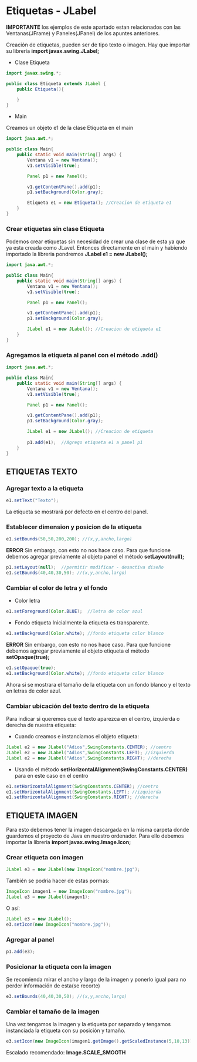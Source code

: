 # Etiquetas - JLabel
**IMPORTANTE** los ejemplos de este apartado estan relacionados con las Ventanas(JFrame) y Paneles(JPanel) de los apuntes anteriores.

Creación de etiquetas, pueden ser de tipo texto o imagen.
Hay que importar su librería **import javax.swing.JLabel;** 
- Clase Etiqueta
```java
import javax.swing.*;

public class Etiqueta extends JLabel {
    public Etiqueta(){

    }
}
```
- Main

Creamos un objeto e1 de la clase Etiqueta en el main
```java
import java.awt.*;

public class Main{
    public static void main(String[] args) {
        Ventana v1 = new Ventana();
        v1.setVisible(true);

        Panel p1 = new Panel();

        v1.getContentPane().add(p1);
        p1.setBackground(Color.gray);

        Etiqueta e1 = new Etiqueta(); //Creacion de etiqueta e1
    }
}
```
### Crear etiquetas sin clase Etiqueta
Podemos crear etiquetas sin necesidad de crear una clase de esta ya que ya esta creada como JLavel. Entonces directamente en el main y habiendo importado la libreria
pondremos **JLabel e1 = new JLabel();**
```java
import java.awt.*;

public class Main{
    public static void main(String[] args) {
        Ventana v1 = new Ventana();
        v1.setVisible(true);

        Panel p1 = new Panel();

        v1.getContentPane().add(p1);
        p1.setBackground(Color.gray);

        JLabel e1 = new JLabel(); //Creacion de etiqueta e1
    }
}
```
### Agregamos la etiqueta al panel con el método **.add()**
```java
import java.awt.*;

public class Main{
    public static void main(String[] args) {
        Ventana v1 = new Ventana();
        v1.setVisible(true);

        Panel p1 = new Panel();

        v1.getContentPane().add(p1);
        p1.setBackground(Color.gray);

        JLabel e1 = new JLabel(); //Creacion de etiqueta
        
        p1.add(e1);  //Agrego etiqueta e1 a panel p1
    }
}
```
## ETIQUETAS TEXTO
### Agregar texto a la etiqueta
```java
e1.setText("Texto");
```
La etiqueta se mostrará por defecto en el centro del panel.
### Establecer dimension y posicion de la etiqueta
```java
e1.setBounds(50,50,200,200); //(x,y,ancho,largo)
```
**ERROR** Sin embargo, con esto no nos hace caso. Para que funcione debemos agregar previamente al objeto panel el método **setLayout(null);**
```java
p1.setLayout(null);  //permitir modificar - desactiva diseño
e1.setBounds(40,40,30,50); //(x,y,ancho,largo)
```
### Cambiar el color de letra y el fondo
- Color letra
```java
e1.setForeground(Color.BLUE);  //letra de color azul
```
- Fondo etiqueta
Inicialmente la etiqueta es transparente.
```java
e1.setBackground(Color.white); //fondo etiqueta color blanco
```
**ERROR** Sin embargo, con esto no nos hace caso. Para que funcione debemos agregar previamente al objeto etiqueta el método **setOpaque(true);**
```java
e1.setOpaque(true);
e1.setBackground(Color.white); //fondo etiqueta color blanco
```
Ahora si se mostrara el tamaño de la etiqueta con un fondo blanco y el texto en letras de color azul.
### Cambiar ubicación del texto dentro de la etiqueta
Para indicar si queremos que el texto aparezca en el centro, izquierda o derecha de nuestra etiqueta:
- Cuando creamos e instanciamos el objeto etiqueta:
```java
JLabel e2 = new JLabel("Adios",SwingConstants.CENTER); //centro
JLabel e2 = new JLabel("Adios",SwingConstants.LEFT); //izquierda
JLabel e2 = new JLabel("Adios",SwingConstants.RIGHT); //derecha
```
- Usando el método **setHorizontalAlignment(SwingConstants.CENTER)** para en este caso en el centro
```java
e1.setHorizontalAlignment(SwingConstants.CENTER); //centro
e1.setHorizontalAlignment(SwingConstants.LEFT); //izquierda
e1.setHorizontalAlignment(SwingConstants.RIGHT); //derecha
```
## ETIQUETA IMAGEN
Para esto debemos tener la imagen descargada en la misma carpeta donde guardemos el proyecto de Java en nuestro ordenador. Para ello debemos importar la libreria **import javax.swing.Image.Icon;**
### Crear etiqueta con imagen 
```java
JLabel e3 = new JLabel(new ImageIcon("nombre.jpg");
```
También se podria hacer de estas pormas:
```java
ImageIcon imagen1 = new ImageIcon("nombre.jpg");
JLabel e3 = new JLabel(imagen1);
```
O así:
```java
JLabel e3 = new JLabel();
e3.setIcon(new ImageIcon("nombre.jpg"));
```
### Agregar al panel
```java
p1.add(e3);
```
### Posicionar la etiqueta con la imagen
Se recomienda mirar el ancho y largo de la imagen y ponerlo igual para no perder información de esta(se recorte)
```java
e3.setBounds(40,40,30,50); //(x,y,ancho,largo)
```
### Cambiar el tamaño de la imagen
Una vez tengamos la imagen y la etiqueta por separado y tengamos instanciada la etiqueta con su posición y tamaño.
```java
e3.setIcon(new ImageIcon(imagen1.getImage().getScaledInstance(5,10,13))); //(ancho,largo,escalado)
```
Escalado recomendado: **Image.SCALE_SMOOTH**

